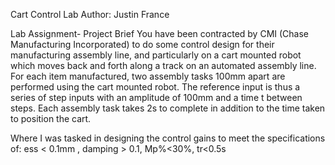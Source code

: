 Cart Control Lab
Author: Justin France 

 Lab Assignment- Project Brief
 You have been contracted by CMI (Chase Manufacturing Incorporated) to do some control design for their manufacturing
 assembly line, and particularly on a cart mounted robot which moves back and forth along a track on an automated
 assembly line.
 For each item manufactured, two assembly tasks 100mm apart are performed using the cart mounted robot. The reference
 input is thus a series of step inputs with an amplitude of 100mm and a time t between steps. Each assembly task
 takes 2s to complete in addition to the time taken to position the cart.

 Where I was tasked in designing the control gains to meet the specifications of:  ess < 0.1mm , damping > 0.1, Mp%<30%, tr<0.5s
